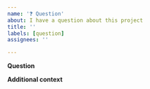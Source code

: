 ```yaml
---
name: '❓ Question'
about: I have a question about this project
title: ''
labels: [question]
assignees: ''

---
```


**Question**
<!-- A clear and concise question -->

**Additional context**
<!-- Add any other context or screenshots about the feature request here. -->
